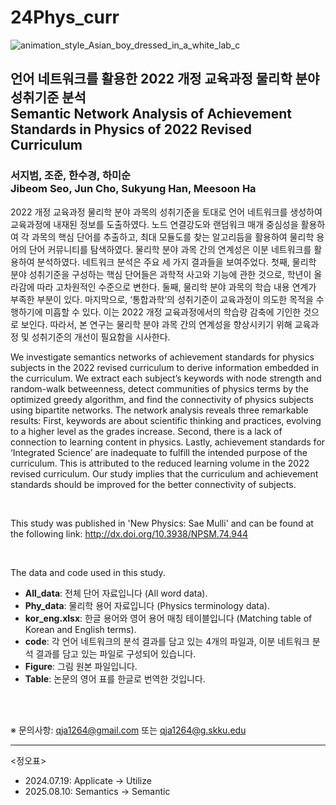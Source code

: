 # 24Phys_curr

![animation_style_Asian_boy_dressed_in_a_white_lab_c](https://github.com/user-attachments/assets/3b70bd6e-647a-4248-aa6a-d905a184d08a)

## 언어 네트워크를 활용한 2022 개정 교육과정 물리학 분야 성취기준 분석<br/> Semantic Network Analysis of Achievement Standards in Physics of 2022 Revised Curriculum

### **서지범**, 조준, 한수경, 하미순<br/>**Jibeom Seo**, Jun Cho, Sukyung Han, Meesoon Ha

2022 개정 교육과정 물리학 분야 과목의 성취기준을 토대로 언어 네트워크를 생성하여 교육과정에 내재된 정보를 도출하였다. 노드 연결강도와 랜덤워크 매개 중심성을 활용하여 각 과목의 핵심 단어를 추출하고, 최대 모듈도를 찾는 알고리듬을 활용하여 물리학 용어의 단어 커뮤니티를 탐색하였다. 물리학 분야 과목 간의 연계성은 이분 네트워크를 활용하여 분석하였다. 네트워크 분석은 주요 세 가지 결과들을 보여주었다. 첫째, 물리학 분야 성취기준을 구성하는 핵심 단어들은 과학적 사고와 기능에 관한 것으로, 학년이 올라감에 따라 고차원적인 수준으로 변한다. 둘째, 물리학 분야 과목의 학습 내용 연계가 부족한 부분이 있다. 마지막으로, ‘통합과학’의 성취기준이 교육과정이 의도한 목적을 수행하기에 미흡할 수 있다. 이는 2022 개정 교육과정에서의 학습량 감축에 기인한 것으로 보인다. 따라서, 본 연구는 물리학 분야 과목 간의 연계성을 향상시키기 위해 교육과정 및 성취기준의 개선이 필요함을 시사한다.

We investigate semantics networks of achievement standards for physics subjects in the 2022 revised curriculum to derive information embedded in the curriculum. We extract each subject’s keywords with node strength and random-walk betweenness, detect communities of physics terms by the optimized greedy algorithm, and find the connectivity of physics subjects using bipartite networks. The network analysis reveals three remarkable results: First, keywords are about scientific thinking and practices, evolving to a higher level as the grades increase. Second, there is a lack of connection to learning content in physics. Lastly, achievement standards for ‘Integrated Science’ are inadequate to fulfill the intended purpose of the curriculum. This is attributed to the reduced learning volume in the 2022 revised curriculum. Our study implies that the curriculum and achievement standards should be improved for the better connectivity of subjects.

<br/>

This study was published in 'New Physics: Sae Mulli' and can be found at the following link: http://dx.doi.org/10.3938/NPSM.74.944

<br/>

The data and code used in this study.
- **All_data**: 전체 단어 자료입니다 (All word data).
- **Phy_data**: 물리학 용어 자료입니다 (Physics terminology data).
- **kor_eng.xlsx**: 한글 용어와 영어 용어 매칭 테이블입니다 (Matching table of Korean and English terms).
- **code**: 각 언어 네트워크의 분석 결과를 담고 있는 4개의 파일과, 이분 네트워크 분석 결과를 담고 있는 파일로 구성되어 있습니다.
- **Figure**: 그림 원본 파일입니다.
- **Table**: 논문의 영어 표를 한글로 번역한 것입니다.

<br/><br/>

※ 문의사항: qja1264@gmail.com 또는 qja1264@g.skku.edu

---
<정오표>
- 2024.07.19: Applicate → Utilize
- 2025.08.10: Semantics → Semantic
